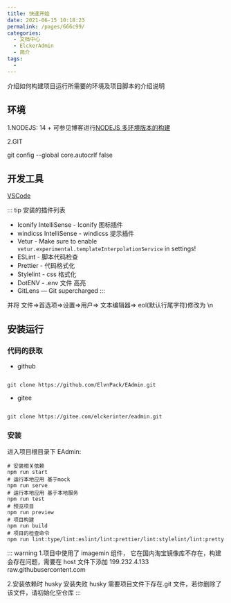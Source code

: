 ```yaml
---
title: 快速开始
date: 2021-06-15 10:18:23
permalink: /pages/666c99/
categories:
  - 文档中心
  - ElckerAdmin
  - 简介
tags:
  -
---
```


介绍如何构建项目运行所需要的环境及项目脚本的介绍说明

## 环境

1.NODEJS: 14 + 可参见博客进行[NODEJS 多环境版本的构建]()

2.GIT

git config --global core.autocrlf false

## 开发工具

[VSCode](https://code.visualstudio.com/)

::: tip
安装的插件列表

- Iconify IntelliSense - Iconify 图标插件
- windicss IntelliSense - windicss 提示插件
- Vetur - Make sure to enable `vetur.experimental.templateInterpolationService` in settings!
- ESLint - 脚本代码检查
- Prettier - 代码格式化
- Stylelint - css 格式化
- DotENV - .env 文件 高亮
- GitLens — Git supercharged
  :::

并将 文件=>首选项=>设置=>用户=> 文本编辑器=> eol(默认行尾字符)修改为 \n

## 安装运行

### 代码的获取

- github

```git

git clone https://github.com/ElvnPack/EAdmin.git

```

- gitee

```git

git clone https://gitee.com/elckerinter/eadmin.git

```

### 安装

进入项目根目录下 EAdmin:

```nodejs
# 安装相关依赖
npm run start
# 运行本地应用 基于mock
npm run serve
# 运行本地应用 基于本地服务
npm run test
# 预览项目
npm run preview
# 项目构建
npm run build
# 项目的检查命令
npm run lint:type/lint:eslint/lint:prettier/lint:stylelint/lint:pretty

```

::: warning 1.项目中使用了 imagemin 组件， 它在国内淘宝镜像库不存在，构建会存在问题，需要在
host 文件下添加
199.232.4.133 raw.githubusercontent.com

2.安装依赖时 husky 安装失败
husky 需要项目文件下存在.git 文件，若你删除了该文件，请初始化空仓库
:::
